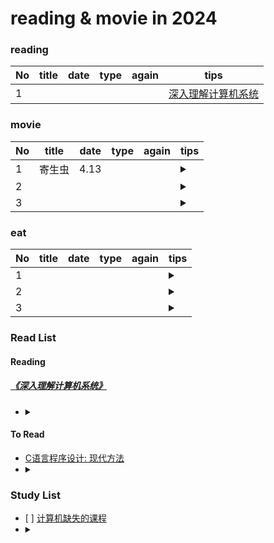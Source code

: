 # reading & movie in 2024
### reading
|No| title | date | type | again | tips |
|------| ------- | ------- | ------- | ------- | -------|
|1|  |  |  | | [深入理解计算机系统](#srljjsjxt)|


### movie
|No| title | date | type | again | tips |
|------| ------- | ------- | ------- | ------- | -------|
|1| 寄生虫| 4.13 |  | | <details>  <summary></summary><ol>  <li></li>  <li></li>  <li></li></ol></details>|
|2| |  |  | | <details>  <summary></summary><ol>  <li></li>  <li></li>  <li></li></ol></details>|
|3| |  |  | | <details>  <summary></summary><ol>  <li></li>  <li></li>  <li></li></ol></details>|

### eat
|No| title | date | type | again | tips |
|------| ------- | ------- | ------- | ------- | -------|
|1| |  |  | | <details>  <summary></summary><ol>  <li></li>  <li></li>  <li></li></ol></details>|
|2|  |  |  | | <details>  <summary></summary><ol>  <li></li>  <li></li>  <li></li></ol></details>|
|3|  |  |  | | <details>  <summary></summary><ol>  <li></li>  <li></li>  <li></li></ol></details>|



### Read List

#### Reading
##### <span id ="srljjsjxt">[《深入理解计算机系统》](https://github.com/DreamAndDead/CSAPP-3e-Solutions)</span>
- <details>
  <summary></summary>
  <ol>
    <li></li> 
    <li></li>
    <li></li>
  </ol></details>


#### To Read
- <span id ="srljjsjxt111">[C语言程序设计: 现代方法](https://book.douban.com/subject/4279678/)
- <details>
  <summary></summary>
  <ol>
    <li></li> 
    <li></li>
    <li></li>
  </ol></details>

### Study List
-  <span id ="srljjsjxt222">[ ] [计算机缺失的课程](https://missing-semester-cn.github.io/)
- <details>
  <summary></summary>
  <ol>
    <li></li> 
    <li></li>
    <li></li>
  </ol></details>
